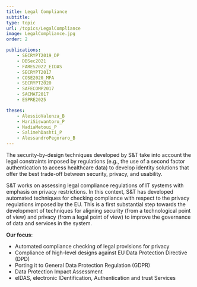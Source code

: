 ```yaml
---
title: Legal Compliance
subtitle: 
type: topic
url: /topics/LegalCompliance
image: LegalCompliance.jpg
order: 2

publications:
    - SECRYPT2019_DP
    - DBSec2021
    - FARES2022_EIDAS
    - SECRYPT2017
    - COSE2020_MFA
    - SECRYPT2020
    - SAFECOMP2017
    - SACMAT2017
    - ESPRE2025

theses:
    - AlessioValenza_B
    - HariSiswantoro_P
    - NadiaMetoui_P
    - SalimehDashti_P
    - AlessandroPegoraro_B
---
```


The security-by-design techniques developed by S&T take into account the legal constraints imposed by regulations (e.g., the use of a
second factor authentication to access healthcare data) to develop identity solutions that offer the best trade-off between security,
privacy, and usability.

S&T works on assessing legal compliance regulations of IT systems with emphasis on privacy restrictions.  In this context, S&T has developed
automated techniques for checking compliance with respect to the privacy regulations imposed by the EU.  This is a first substantial
step towards the development of techniques for aligning security (from a technological point of view) and privacy (from a legal point of
view) to improve the governance of data and services in the system.


**Our focus**:
- Automated compliance checking of legal provisions for privacy
- Compliance of high-level designs against EU Data Protection Directive (DPD)
- Porting it to General Data Protection Regulation (GDPR)
- Data Protection Impact Assessment
- eIDAS, electronic IDentification, Authentication and trust Services
